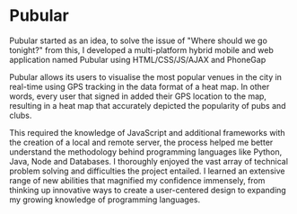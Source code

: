 # Pubular
Pubular started as an idea, to solve the issue of "Where should we go tonight?" from this, I developed a multi-platform hybrid mobile and web application named Pubular using HTML/CSS/JS/AJAX and PhoneGap

Pubular allows its users to visualise the most popular venues in the city in real-time using GPS tracking in the data format of a heat map. In other words, every user that signed in added their GPS location to the map, resulting in a heat map that accurately depicted the popularity of pubs and clubs.

This required the knowledge of JavaScript and additional frameworks with the creation of a local and remote server, the process helped me better understand the methodology behind programming languages like Python, Java, Node and Databases. I thoroughly enjoyed the vast array of technical problem solving and difficulties the project entailed. I learned an extensive range of new abilities that magnified my confidence immensely, from thinking up innovative ways to create a user-centered design to expanding my growing knowledge of programming languages.
